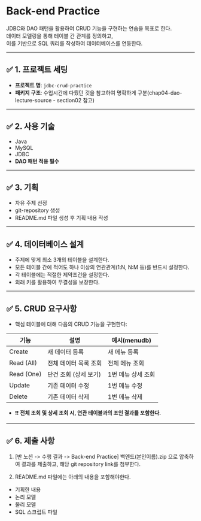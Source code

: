 # Back-end Practice

JDBC와 DAO 패턴을 활용하여 CRUD 기능을 구현하는 연습을 목표로 한다.<br>
데이터 모델링을 통해 테이블 간 관계를 정의하고, <br>
이를 기반으로 SQL 쿼리를 작성하여 데이터베이스를 연동한다.

---

## ✅ 1. 프로젝트 세팅

- **프로젝트 명**: `jdbc-crud-practice`
- **패키지 구조**: 수업시간에 다뤘던 것을 참고하여 명확하게 구분(chap04-dao-lecture-source - section02 참고)

---

## ✅ 2. 사용 기술

- Java  
- MySQL  
- JDBC  
- **DAO 패턴 적용 필수**

---

## ✅ 3. 기획

- 자유 주제 선정
- git-repository 생성
- README.md 파일 생성 후 기획 내용 작성

---

## ✅ 4. 데이터베이스 설계

- 주제에 맞게 최소 3개의 테이블을 설계한다.
- 모든 테이블 간에 적어도 하나 이상의 연관관계(1:N, N:M 등)를 반드시 설정한다.
- 각 테이블에는 적절한 제약조건을 설정한다.
- 외래 키를 활용하여 무결성을 보장한다.

---

## ✅ 5. CRUD 요구사항

- 핵심 테이블에 대해 다음의 CRUD 기능을 구현한다:

| 기능       | 설명                  | 예시(menudb)     |
|------------|-----------------------|------------------|
| Create     | 새 데이터 등록         |새 메뉴 등록      |
| Read (All) | 전체 데이터 목록 조회  |전체 메뉴 조회    |
| Read (One) | 단건 조회 (상세 보기)  |1번 메뉴 상세 조회|
| Update     | 기존 데이터 수정       |1번 메뉴 수정     |
| Delete     | 기존 데이터 삭제       |1번 메뉴 삭제     |

- ❗❗ **전체 조회 및 상세 조회 시, 연관 테이블과의 조인 결과를 포함한다.**

---

## ✅ 6. 제출 사항

1) [반 노션 -> 수행 결과 -> Back-end Practice] 백엔드(본인이름).zip 으로 압축하여 결과를 제출하고, 해당 git repository link를 첨부한다.
 
2) README.md 파일에는 아래의 내용을 포함해야한다.
- 기획한 내용
- 논리 모델
- 물리 모델
- SQL 스크립트 파일
